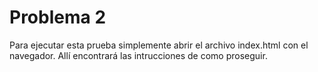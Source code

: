 # Problema 2
Para ejecutar esta prueba simplemente abrir el archivo index.html con el navegador. Allí encontrará las intrucciones de como proseguir.